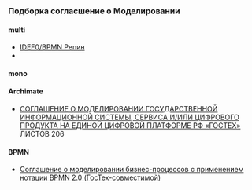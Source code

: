 ### Подборка согласшение о Моделировании
#### multi
- [IDEF0/BPMN Репин](https://repin.guru/products/soglashenie-po-modelirovaniyu-biznes-protsessov/)
- 

#### mono
#### Archimate
- [СОГЛАШЕНИЕ О МОДЕЛИРОВАНИИ ГОСУДАРСТВЕННОЙ ИНФОРМАЦИОННОЙ СИСТЕМЫ, СЕРВИСА И/ИЛИ ЦИФРОВОГО ПРОДУКТА НА ЕДИНОЙ ЦИФРОВОЙ ПЛАТФОРМЕ РФ «ГОСТЕХ»](https://platform.gov.ru/wp-content/uploads/2024/02/Soglashenie-o-modelirovanii-arhitektury.pdf) ЛИСТОВ 206

#### BPMN
- [Соглашение о моделировании бизнес-процессов с применением нотации BPMN 2.0 (ГосТех-совместимой)](https://platform.gov.ru/wp-content/uploads/2023/11/Soglashenie-o-modelirovanii-biznes-processov-s-primeneniem-notacii-BPMN-2.0-GosTeh-sovmestimoj.pdf)
